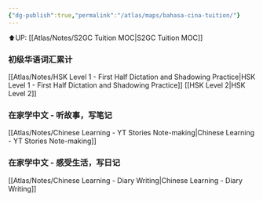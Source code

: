 ```yaml
---
{"dg-publish":true,"permalink":"/atlas/maps/bahasa-cina-tuition/"}
---
```


⬆️UP: [[Atlas/Notes/S2GC Tuition MOC\|S2GC Tuition MOC]]

### 初级华语词汇累计
[[Atlas/Notes/HSK Level 1 - First Half Dictation and Shadowing Practice\|HSK Level 1 - First Half Dictation and Shadowing Practice]]
[[HSK Level 2\|HSK Level 2]]
### 在家学中文 - 听故事，写笔记
[[Atlas/Notes/Chinese Learning - YT Stories Note-making\|Chinese Learning - YT Stories Note-making]]

### 在家学中文 - 感受生活，写日记
[[Atlas/Notes/Chinese Learning - Diary Writing\|Chinese Learning - Diary Writing]]